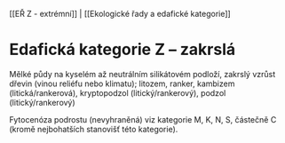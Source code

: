 [[EŘ Z - extrémní]] | [[Ekologické řady a edafické kategorie]]

# Edafická kategorie Z – zakrslá

Mělké půdy na kyselém až neutrálním silikátovém podloží, zakrslý vzrůst dřevin (vinou reliéfu nebo klimatu); litozem, ranker, kambizem (litická/rankerová), kryptopodzol (litický/rankerový), podzol (litický/rankerový)

Fytocenóza podrostu (nevyhraněná) viz kategorie M, K, N, S, částečně C (kromě nejbohatších stanovišť této kategorie).



